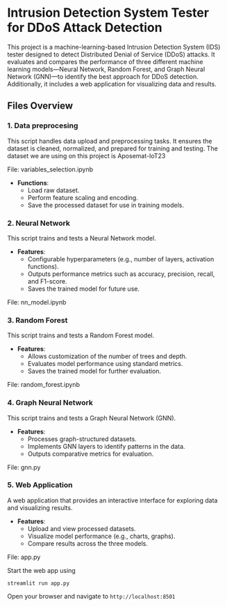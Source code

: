 # Intrusion Detection System Tester for DDoS Attack Detection

This project is a machine-learning-based Intrusion Detection System (IDS) tester designed to detect Distributed Denial of Service (DDoS) attacks. It evaluates and compares the performance of three different machine learning models—Neural Network, Random Forest, and Graph Neural Network (GNN)—to identify the best approach for DDoS detection. Additionally, it includes a web application for visualizing data and results.

## Files Overview

### **1. Data preprocesing**
This script handles data upload and preprocessing tasks. It ensures the dataset is cleaned, normalized, and prepared for training and testing. The dataset we are using on this project is Aposemat-IoT23

File: variables_selection.ipynb

- **Functions**:
  - Load raw dataset.
  - Perform feature scaling and encoding.
  - Save the processed dataset for use in training models.


### **2. Neural Network**
This script trains and tests a Neural Network model.

- **Features**:
  - Configurable hyperparameters (e.g., number of layers, activation functions).
  - Outputs performance metrics such as accuracy, precision, recall, and F1-score.
  - Saves the trained model for future use.

File: nn_model.ipynb


### **3. Random Forest**
This script trains and tests a Random Forest model.

- **Features**:
  - Allows customization of the number of trees and depth.
  - Evaluates model performance using standard metrics.
  - Saves the trained model for further evaluation.

File: random_forest.ipynb

### **4. Graph Neural Network**
This script trains and tests a Graph Neural Network (GNN).

- **Features**:
  - Processes graph-structured datasets.
  - Implements GNN layers to identify patterns in the data.
  - Outputs comparative metrics for evaluation.

File: gnn.py

### **5. Web Application**
A web application that provides an interactive interface for exploring data and visualizing results.

- **Features**:
  - Upload and view processed datasets.
  - Visualize model performance (e.g., charts, graphs).
  - Compare results across the three models.

File: app.py

Start the web app using 
```
streamlit run app.py
```

Open your browser and navigate to `http://localhost:8501`
